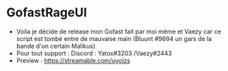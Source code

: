 # GofastRageUI

- Voila je décide de release mon Gofast fait par moi même et Vaezy car ce script est tombé entre de mauvaise main (Bluunt #9694 un gars de la bande d'un certain Malikus)
- Pour tout support : Discord : Yatox#3203 /Vaezy#2443
- Preview : https://streamable.com/uyojzs
